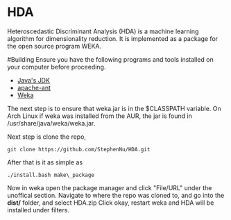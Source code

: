 # HDA
Heteroscedastic Discriminant Analysis (HDA) is a machine learning algorithm for dimensionality reduction. It is implemented as a package for the open source program WEKA.

#Building
Ensure you have the following programs and tools installed on your computer before proceeding.
* [Java's JDK](http://www.oracle.com/technetwork/java/javase/downloads/jdk8-downloads-2133151.html)
* [apache-ant](http://ant.apache.org/)
* [Weka](http://www.cs.waikato.ac.nz/ml/weka/)

The next step is to ensure that weka.jar is in the $CLASSPATH variable.
On Arch Linux if weka was installed from the AUR, the jar is found in /usr/share/java/weka/weka.jar.

Next step is clone the repo,
```
git clone https://github.com/StephenNu/HDA.git
```

After that is it as simple as
```
./install.bash make\_package
```

Now in weka open the package manager and click "File/URL" under the unoffical section.
Navigate to where the repo was cloned to, and go into the **dist/** folder, and select HDA.zip
Click okay, restart weka and HDA will be installed under filters.
